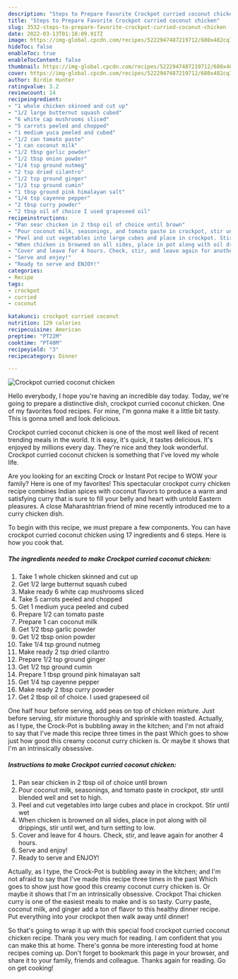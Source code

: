 ```yaml
---
description: "Steps to Prepare Favorite Crockpot curried coconut chicken"
title: "Steps to Prepare Favorite Crockpot curried coconut chicken"
slug: 3532-steps-to-prepare-favorite-crockpot-curried-coconut-chicken
date: 2022-03-13T01:18:09.917Z
image: https://img-global.cpcdn.com/recipes/5222947487219712/680x482cq70/crockpot-curried-coconut-chicken-recipe-main-photo.jpg
hideToc: false
enableToc: true
enableTocContent: false
thumbnail: https://img-global.cpcdn.com/recipes/5222947487219712/680x482cq70/crockpot-curried-coconut-chicken-recipe-main-photo.jpg
cover: https://img-global.cpcdn.com/recipes/5222947487219712/680x482cq70/crockpot-curried-coconut-chicken-recipe-main-photo.jpg
author: Birdie Hunter
ratingvalue: 3.2
reviewcount: 14
recipeingredient:
- "1 whole chicken skinned and cut up"
- "1/2 large butternut squash cubed"
- "6 white cap mushrooms sliced"
- "5 carrots peeled and chopped"
- "1 medium yuca peeled and cubed"
- "1/2 can tomato paste"
- "1 can coconut milk"
- "1/2 tbsp garlic powder"
- "1/2 tbsp onion powder"
- "1/4 tsp ground nutmeg"
- "2 tsp dried cilantro"
- "1/2 tsp ground ginger"
- "1/2 tsp ground cumin"
- "1 tbsp ground pink himalayan salt"
- "1/4 tsp cayenne pepper"
- "2 tbsp curry powder"
- "2 tbsp oil of choice I used grapeseed oil"
recipeinstructions:
- "Pan sear chicken in 2 tbsp oil of choice until brown"
- "Pour coconut milk, seasonings, and tomato paste in crockpot, stir until blended well and set to high."
- "Peel and cut vegetables into large cubes and place in crockpot. Stir until wet"
- "When chicken is browned on all sides, place in pot along with oil drippings, stir until wet, and turn setting to low."
- "Cover and leave for 4 hours. Check, stir, and leave again for another 4 hours."
- "Serve and enjoy!"
- "Ready to serve and ENJOY!"
categories:
- Recipe
tags:
- crockpot
- curried
- coconut

katakunci: crockpot curried coconut 
nutrition: 129 calories
recipecuisine: American
preptime: "PT22M"
cooktime: "PT40M"
recipeyield: "3"
recipecategory: Dinner

---
```



![Crockpot curried coconut chicken](https://img-global.cpcdn.com/recipes/5222947487219712/680x482cq70/crockpot-curried-coconut-chicken-recipe-main-photo.jpg)

Hello everybody, I hope you're having an incredible day today. Today, we're going to prepare a distinctive dish, crockpot curried coconut chicken. One of my favorites food recipes. For mine, I'm gonna make it a little bit tasty. This is gonna smell and look delicious.

Crockpot curried coconut chicken is one of the most well liked of recent trending meals in the world. It is easy, it's quick, it tastes delicious. It's enjoyed by millions every day. They're nice and they look wonderful. Crockpot curried coconut chicken is something that I've loved my whole life.

Are you looking for an exciting Crock or Instant Pot recipe to WOW your family? Here is one of my favorites! This spectacular crockpot curry chicken recipe combines Indian spices with coconut flavors to produce a warm and satisfying curry that is sure to fill your belly and heart with untold Eastern pleasures. A close Maharashtrian friend of mine recently introduced me to a curry chicken dish.


To begin with this recipe, we must prepare a few components. You can have crockpot curried coconut chicken using 17 ingredients and 6 steps. Here is how you cook that.

<!--inarticleads1-->

##### The ingredients needed to make Crockpot curried coconut chicken:

1. Take 1 whole chicken skinned and cut up
1. Get 1/2 large butternut squash cubed
1. Make ready 6 white cap mushrooms sliced
1. Take 5 carrots peeled and chopped
1. Get 1 medium yuca peeled and cubed
1. Prepare 1/2 can tomato paste
1. Prepare 1 can coconut milk
1. Get 1/2 tbsp garlic powder
1. Get 1/2 tbsp onion powder
1. Take 1/4 tsp ground nutmeg
1. Make ready 2 tsp dried cilantro
1. Prepare 1/2 tsp ground ginger
1. Get 1/2 tsp ground cumin
1. Prepare 1 tbsp ground pink himalayan salt
1. Get 1/4 tsp cayenne pepper
1. Make ready 2 tbsp curry powder
1. Get 2 tbsp oil of choice. I used grapeseed oil


One half hour before serving, add peas on top of chicken mixture. Just before serving, stir mixture thoroughly and sprinkle with toasted. Actually, as I type, the Crock-Pot is bubbling away in the kitchen; and I&#39;m not afraid to say that I&#39;ve made this recipe three times in the past Which goes to show just how good this creamy coconut curry chicken is. Or maybe it shows that I&#39;m an intrinsically obsessive. 

<!--inarticleads2-->

##### Instructions to make Crockpot curried coconut chicken:

1. Pan sear chicken in 2 tbsp oil of choice until brown
1. Pour coconut milk, seasonings, and tomato paste in crockpot, stir until blended well and set to high.
1. Peel and cut vegetables into large cubes and place in crockpot. Stir until wet
1. When chicken is browned on all sides, place in pot along with oil drippings, stir until wet, and turn setting to low.
1. Cover and leave for 4 hours. Check, stir, and leave again for another 4 hours.
1. Serve and enjoy!
1. Ready to serve and ENJOY!

Actually, as I type, the Crock-Pot is bubbling away in the kitchen; and I&#39;m not afraid to say that I&#39;ve made this recipe three times in the past Which goes to show just how good this creamy coconut curry chicken is. Or maybe it shows that I&#39;m an intrinsically obsessive. Crockpot Thai chicken curry is one of the easiest meals to make and is so tasty. Curry paste, coconut milk, and ginger add a ton of flavor to this healthy dinner recipe. Put everything into your crockpot then walk away until dinner! 

So that's going to wrap it up with this special food crockpot curried coconut chicken recipe. Thank you very much for reading. I am confident that you can make this at home. There's gonna be more interesting food at home recipes coming up. Don't forget to bookmark this page in your browser, and share it to your family, friends and colleague. Thanks again for reading. Go on get cooking!
